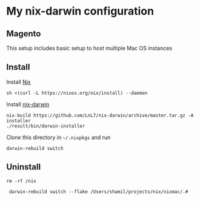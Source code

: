 
# My nix-darwin configuration

## Magento

This setup includes basic setup to host multiple Mac OS instances 
## Install

Install [Nix](https://nixos.org/guides/install-nix.html)

```
sh <(curl -L https://nixos.org/nix/install) --daemon
```

Install [nix-darwin](https://daiderd.com/nix-darwin/)

```
nix-build https://github.com/LnL7/nix-darwin/archive/master.tar.gz -A installer
./result/bin/darwin-installer
```

Clone this directory in `~/.nixpkgs` and run

```
darwin-rebuild switch
```



## Uninstall

```
rm -rf /nix
```


```
 darwin-rebuild switch --flake /Users/shamil/projects/nix/nixmac/.#
```